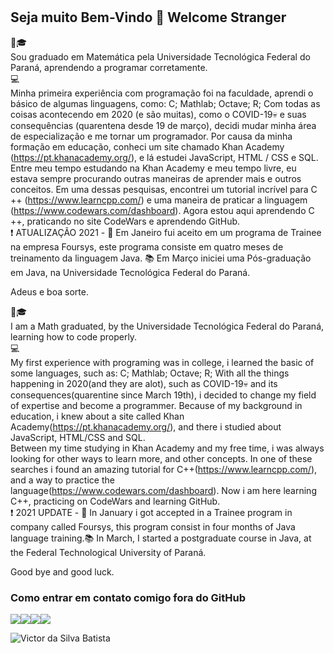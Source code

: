 #
## Seja muito Bem-Vindo 👋 Welcome Stranger

🚶🎓<br>
Sou graduado em Matemática pela Universidade Tecnológica Federal do Paraná, aprendendo a programar corretamente.<br>
💻<br>
Minha primeira experiência com programação foi na faculdade, aprendi o básico de algumas linguagens, como: C; Mathlab; Octave; R; Com todas as coisas acontecendo em 2020 (e são muitas), como o COVID-19💀 e suas consequências (quarentena desde 19 de março), decidi mudar minha área de especialização e me tornar um programador. Por causa da minha formação em educação, conheci um site chamado Khan Academy (https://pt.khanacademy.org/), e lá estudei JavaScript, HTML / CSS e SQL.<br>
Entre meu tempo estudando na Khan Academy e meu tempo livre, eu estava sempre procurando outras maneiras de aprender mais e outros conceitos. Em uma dessas pesquisas, encontrei um tutorial incrível para C ++ (https://www.learncpp.com/) e uma maneira de praticar a linguagem (https://www.codewars.com/dashboard). Agora estou aqui aprendendo C ++, praticando no site CodeWars e aprendendo GitHub.<br>
❗ ATUALIZAÇÃO 2021 - 💼 Em Janeiro fui aceito em um programa de Trainee na empresa Foursys, este programa consiste em quatro meses de treinamento da linguagem Java. 📚 Em Março iniciei uma Pós-graduação em Java, na Universidade Tecnológica Federal do Paraná.

Adeus e boa sorte.

🚶🎓<br>
I am a Math graduated, by the Universidade Tecnológica Federal do Paraná, learning how to code properly.<br>
 💻<br>
 My first experience with programing was in college, i learned the basic of some languages, such as: C; Mathlab; Octave; R; With all the things happening in 2020(and they are alot), such as COVID-19💀 and its consequences(quarentine since March 19th), i decided to change my field of expertise and become a programmer. Because of my background in education, i knew about a site called Khan Academy(https://pt.khanacademy.org/), and there i studied about JavaScript, HTML/CSS and SQL.<br> 
 Between my time studying in Khan Academy and my free time, i was always looking for other ways to learn more, and other concepts. In one of these searches i found an amazing tutorial for C++(https://www.learncpp.com/), and a way to practice the language(https://www.codewars.com/dashboard). Now i am here learning C++, practicing on CodeWars and learning GitHub.<br>
❗ 2021 UPDATE - 💼 In January i got accepted in a Trainee program in company called Foursys, this program consist in four months of Java language training.📚 In March, I started a postgraduate course in Java, at the Federal Technological University of Paraná. 

Good bye and good luck.



### Como entrar em contato comigo fora do GitHub

<a href="https://www.linkedin.com/in/victor-da-silva-baptista-689919138/"><img src="https://img.shields.io/badge/LinkedIn-0077B5?style=for-the-badge&logo=linkedin&logoColor=white"/></a><a href="https://www.facebook.com/victor.baptista.568/"><img src="https://img.shields.io/badge/Facebook-1877F2?style=for-the-badge&logo=facebook&logoColor=white"/></a><a href="https://www.instagram.com/victorbps/"><img src="https://img.shields.io/badge/Instagram-E4405F?style=for-the-badge&logo=instagram&logoColor=white"/></a><a href="https://steamcommunity.com/profiles/76561198072054824/"><img src="https://img.shields.io/badge/Steam-000000?style=for-the-badge&logo=steam&logoColor=white"/></a>



<img src="https://komarev.com/ghpvc/?username=VictorSBaptista&label=Profile%20views&color=0e75b6&style=social" alt="Victor da Silva Batista" />

